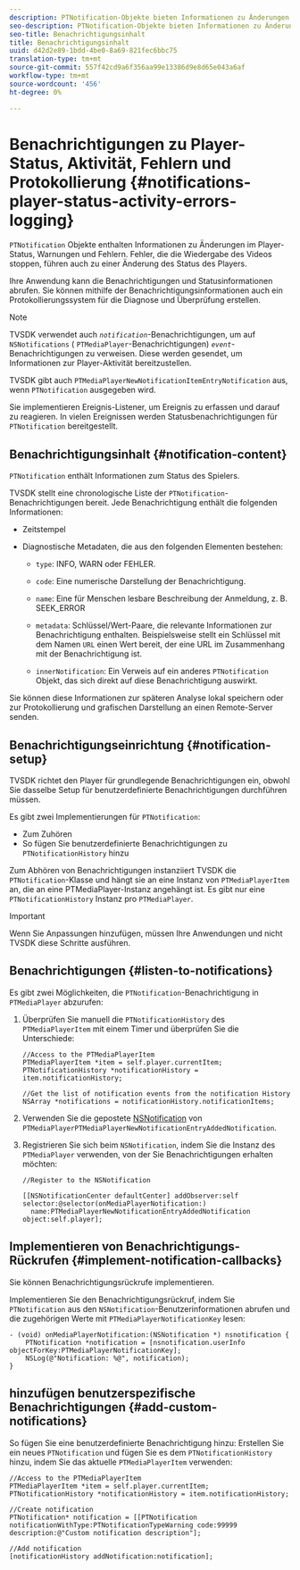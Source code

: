 ```yaml
---
description: PTNotification-Objekte bieten Informationen zu Änderungen im Player-Status, Warnungen und Fehlern. Fehler, die die Wiedergabe des Videos stoppen, führen auch zu einer Änderung des Status des Players.
seo-description: PTNotification-Objekte bieten Informationen zu Änderungen im Player-Status, Warnungen und Fehlern. Fehler, die die Wiedergabe des Videos stoppen, führen auch zu einer Änderung des Status des Players.
seo-title: Benachrichtigungsinhalt
title: Benachrichtigungsinhalt
uuid: d42d2e89-1bdd-4be0-8a69-821fec6bbc75
translation-type: tm+mt
source-git-commit: 557f42cd9a6f356aa99e13386d9e8d65e043a6af
workflow-type: tm+mt
source-wordcount: '456'
ht-degree: 0%

---
```



# Benachrichtigungen zu Player-Status, Aktivität, Fehlern und Protokollierung {#notifications-player-status-activity-errors-logging}

`PTNotification` Objekte enthalten Informationen zu Änderungen im Player-Status, Warnungen und Fehlern. Fehler, die die Wiedergabe des Videos stoppen, führen auch zu einer Änderung des Status des Players.

Ihre Anwendung kann die Benachrichtigungen und Statusinformationen abrufen. Sie können mithilfe der Benachrichtigungsinformationen auch ein Protokollierungssystem für die Diagnose und Überprüfung erstellen.

>[!NOTE]
>
>TVSDK verwendet auch *`notification`*-Benachrichtigungen, um auf `NSNotifications` ( `PTMediaPlayer`-Benachrichtigungen) *`event`*-Benachrichtigungen zu verweisen. Diese werden gesendet, um Informationen zur Player-Aktivität bereitzustellen.

TVSDK gibt auch `PTMediaPlayerNewNotificationItemEntryNotification` aus, wenn `PTNotification` ausgegeben wird.

Sie implementieren Ereignis-Listener, um Ereignis zu erfassen und darauf zu reagieren. In vielen Ereignissen werden Statusbenachrichtigungen für `PTNotification` bereitgestellt.

## Benachrichtigungsinhalt {#notification-content}

`PTNotification` enthält Informationen zum Status des Spielers.

TVSDK stellt eine chronologische Liste der `PTNotification`-Benachrichtigungen bereit. Jede Benachrichtigung enthält die folgenden Informationen:

* Zeitstempel
* Diagnostische Metadaten, die aus den folgenden Elementen bestehen:

   * `type`: INFO, WARN oder FEHLER.
   * `code`: Eine numerische Darstellung der Benachrichtigung.
   * `name`: Eine für Menschen lesbare Beschreibung der Anmeldung, z. B. SEEK_ERROR
   * `metadata`: Schlüssel/Wert-Paare, die relevante Informationen zur Benachrichtigung enthalten. Beispielsweise stellt ein Schlüssel mit dem Namen `URL` einen Wert bereit, der eine URL im Zusammenhang mit der Benachrichtigung ist.

   * `innerNotification`: Ein Verweis auf ein anderes  `PTNotification` Objekt, das sich direkt auf diese Benachrichtigung auswirkt.

Sie können diese Informationen zur späteren Analyse lokal speichern oder zur Protokollierung und grafischen Darstellung an einen Remote-Server senden.

## Benachrichtigungseinrichtung {#notification-setup}

TVSDK richtet den Player für grundlegende Benachrichtigungen ein, obwohl Sie dasselbe Setup für benutzerdefinierte Benachrichtigungen durchführen müssen.

Es gibt zwei Implementierungen für `PTNotification`:

* Zum Zuhören
* So fügen Sie benutzerdefinierte Benachrichtigungen zu `PTNotificationHistory` hinzu

Zum Abhören von Benachrichtigungen instanziiert TVSDK die `PTNotification`-Klasse und hängt sie an eine Instanz von `PTMediaPlayerItem` an, die an eine PTMediaPlayer-Instanz angehängt ist. Es gibt nur eine `PTNotificationHistory` Instanz pro `PTMediaPlayer`.

>[!IMPORTANT]
>
>Wenn Sie Anpassungen hinzufügen, müssen Ihre Anwendungen und nicht TVSDK diese Schritte ausführen.

## Benachrichtigungen {#listen-to-notifications}

Es gibt zwei Möglichkeiten, die `PTNotification`-Benachrichtigung in `PTMediaPlayer` abzurufen:

1. Überprüfen Sie manuell die `PTNotificationHistory` des `PTMediaPlayerItem` mit einem Timer und überprüfen Sie die Unterschiede:

   ```
   //Access to the PTMediaPlayerItem  
   PTMediaPlayerItem *item = self.player.currentItem; 
   PTNotificationHistory *notificationHistory = item.notificationHistory; 
   
   //Get the list of notification events from the notification History  
   NSArray *notifications = notificationHistory.notificationItems;
   ```

1. Verwenden Sie die gepostete [NSNotification](https://developer.apple.com/library/mac/%23documentation/Cocoa/Reference/Foundation/Classes/NSNotification_Class/Reference/Reference.html) von `PTMediaPlayerPTMediaPlayerNewNotificationEntryAddedNotification`.
1. Registrieren Sie sich beim `NSNotification`, indem Sie die Instanz des `PTMediaPlayer` verwenden, von der Sie Benachrichtigungen erhalten möchten:

   ```
   //Register to the NSNotification 
   
   [[NSNotificationCenter defaultCenter] addObserver:self selector:@selector(onMediaPlayerNotification:)  
     name:PTMediaPlayerNewNotificationEntryAddedNotification object:self.player];
   ```

## Implementieren von Benachrichtigungs-Rückrufen {#implement-notification-callbacks}

Sie können Benachrichtigungsrückrufe implementieren.

Implementieren Sie den Benachrichtigungsrückruf, indem Sie `PTNotification` aus den `NSNotification`-Benutzerinformationen abrufen und die zugehörigen Werte mit `PTMediaPlayerNotificationKey` lesen:

```
- (void) onMediaPlayerNotification:(NSNotification *) nsnotification { 
    PTNotification *notification = [nsnotification.userInfo objectForKey:PTMediaPlayerNotificationKey]; 
    NSLog(@"Notification: %@", notification); 
}
```

## hinzufügen benutzerspezifische Benachrichtigungen {#add-custom-notifications}

So fügen Sie eine benutzerdefinierte Benachrichtigung hinzu:
Erstellen Sie ein neues `PTNotification` und fügen Sie es dem `PTNotificationHistory` hinzu, indem Sie das aktuelle `PTMediaPlayerItem` verwenden:

```
//Access to the PTMediaPlayerItem  
PTMediaPlayerItem *item = self.player.currentItem; 
PTNotificationHistory *notificationHistory = item.notificationHistory; 
 
//Create notification 
PTNotification* notification = [[PTNotification notificationWithType:PTNotificationTypeWarning code:99999 description:@"Custom notification description"]; 
 
//Add notification 
[notificationHistory addNotification:notification];
```
